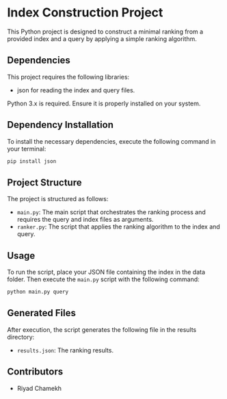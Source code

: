 # Index Construction Project

This Python project is designed to construct a minimal ranking from a provided index and a query by applying a simple ranking algorithm.

## Dependencies

This project requires the following libraries:

- json for reading the index and query files.

Python 3.x is required. Ensure it is properly installed on your system.

## Dependency Installation

To install the necessary dependencies, execute the following command in your terminal:

```bash
pip install json
```

## Project Structure

The project is structured as follows:

- `main.py`: The main script that orchestrates the ranking process and requires the query and index files as arguments.
- `ranker.py`: The script that applies the ranking algorithm to the index and query.

## Usage

To run the script, place your JSON file containing the index in the data folder. Then execute the `main.py` script with the following command:

```bash
python main.py query
```

## Generated Files

After execution, the script generates the following file in the results directory:

- `results.json`: The ranking results.

## Contributors

- Riyad Chamekh
